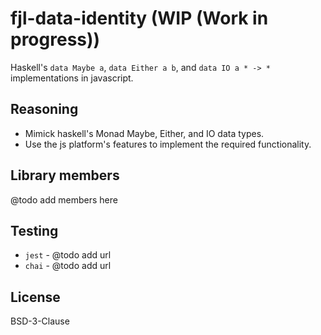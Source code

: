 # fjl-data-identity (WIP (Work in progress))
Haskell's `data Maybe a`, `data Either a b`, and `data IO a * -> *` implementations in javascript.

## Reasoning
- Mimick haskell's Monad Maybe, Either, and IO data types.
- Use the js platform's features to implement the required functionality.

## Library members
@todo add members here

## Testing
- `jest` - @todo add url 
- `chai` - @todo add url

## License
BSD-3-Clause
